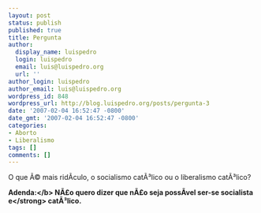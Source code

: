 ```yaml
---
layout: post
status: publish
published: true
title: Pergunta
author:
  display_name: luispedro
  login: luispedro
  email: luis@luispedro.org
  url: ''
author_login: luispedro
author_email: luis@luispedro.org
wordpress_id: 848
wordpress_url: http://blog.luispedro.org/posts/pergunta-3
date: '2007-02-04 16:52:47 -0800'
date_gmt: '2007-02-04 16:52:47 -0800'
categories:
- Aborto
- Liberalismo
tags: []
comments: []
---
```

<p>O que &Atilde;&copy; mais rid&Atilde;&shy;culo, o socialismo cat&Atilde;&sup3;lico ou o liberalismo cat&Atilde;&sup3;lico?
<p><b>Adenda:<&#47;b> N&Atilde;&pound;o quero dizer que n&Atilde;&pound;o seja poss&Atilde;&shy;vel ser-se socialista <strong>e<&#47;strong> cat&Atilde;&sup3;lico.</p>
